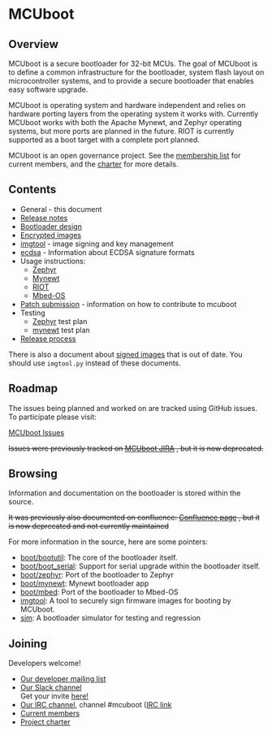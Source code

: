 # MCUboot

## Overview

MCUboot is a secure bootloader for 32-bit MCUs.   The goal of MCUboot is to
define a common infrastructure for the bootloader, system flash layout on
microcontroller systems, and to provide a secure bootloader that enables
easy software upgrade.

MCUboot is operating system and hardware independent and relies on
hardware porting layers from the operating system it works with.  Currently
MCUboot works with both the Apache Mynewt, and Zephyr operating systems, but
more ports are planned in the future. RIOT is currently supported as a boot
target with a complete port planned.

MCUboot is an open governance project.  See the [membership
list](https://github.com/mcu-tools/mcuboot/wiki/Members) for current
members, and the
[charter](https://github.com/mcu-tools/mcuboot/wiki/MCUboot-Project-Charter)
for more details.

## Contents

- General - this document
- [Release notes](release-notes.md)
- [Bootloader design](design.md)
- [Encrypted images](encrypted_images.md)
- [imgtool](imgtool.md) - image signing and key management
- [ecdsa](ecdsa.md) - Information about ECDSA signature formats
- Usage instructions:
  - [Zephyr](readme-zephyr.md)
  - [Mynewt](readme-mynewt.md)
  - [RIOT](readme-riot.md)
  - [Mbed-OS](readme-mbed.md)
- [Patch submission](SubmittingPatches.md) - information
  on how to contribute to mcuboot
- Testing
  - [Zephyr](testplan-zephyr.md) test plan
  - [mynewt](testplan-mynewt.md) test plan
- [Release process](release.md)

There is also a document about [signed images](signed_images.md) that is out
of date.  You should use `imgtool.py` instead of these documents.

## Roadmap

The issues being planned and worked on are tracked using GitHub issues. To participate
please visit:

[MCUboot Issues](https://github.com/mcu-tools/mcuboot/issues)

~~Issues were previously tracked on [MCUboot JIRA](https://runtimeco.atlassian.net/projects/MCUB/summary)
, but it is now deprecated.~~

## Browsing

Information and documentation on the bootloader is stored within the source.

~~It was previously also documented on confluence: [Confluence page](https://runtimeco.atlassian.net/wiki/discover/all-updates)
, but it is now deprecated and not currently maintained~~

For more information in the source, here are some pointers:

- [boot/bootutil](https://github.com/mcu-tools/mcuboot/tree/master/boot/bootutil): The core of the bootloader itself.
- [boot/boot\_serial](https://github.com/mcu-tools/mcuboot/tree/master/boot/boot_serial): Support for serial upgrade within the bootloader itself.
- [boot/zephyr](https://github.com/mcu-tools/mcuboot/tree/master/boot/zephyr): Port of the bootloader to Zephyr
- [boot/mynewt](https://github.com/mcu-tools/mcuboot/tree/master/boot/mynewt): Mynewt bootloader app
- [boot/mbed](https://github.com/mcu-tools/mcuboot/tree/master/boot/mbed): Port of the bootloader to Mbed-OS
- [imgtool](https://github.com/mcu-tools/mcuboot/tree/master/scripts/imgtool.py): A tool to securely sign firmware images for booting by MCUboot.
- [sim](https://github.com/mcu-tools/mcuboot/tree/master/sim): A bootloader simulator for testing and regression

## Joining

Developers welcome!

* [Our developer mailing list](https://groups.io/g/MCUBoot)
* [Our Slack channel](https://mcuboot.slack.com/)<br />
  Get your invite [here!](https://join.slack.com/t/mcuboot/shared_invite/MjE2NDcwMTQ2MTYyLTE1MDA4MTIzNTAtYzgyZTU0NjFkMg)
* [Our IRC channel](http://irc.freenode.net), channel #mcuboot ([IRC
  link](irc://chat.freenode.net/#mcuboot)
* [Current members](https://github.com/mcu-tools/mcuboot/wiki/Members)
* [Project charter](https://github.com/mcu-tools/mcuboot/wiki/MCUboot-Project-Charter)
